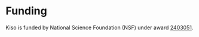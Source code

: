 # Funding

Kiso is funded by National Science Foundation (NSF) under award [2403051](https://www.nsf.gov/awardsearch/showAward?AWD_ID=2403051).
